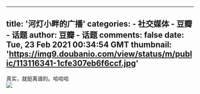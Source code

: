 
---
title: '河灯小畔的广播'
categories: 
    - 社交媒体
    - 豆瓣 - 话题
author: 豆瓣 - 话题
comments: false
date: Tue, 23 Feb 2021 00:34:54 GMT
thumbnail: 'https://img9.doubanio.com/view/status/m/public/113116341-1cfe307eb6f6ccf.jpg'
---

<div>   
真实，就挺离谱的。哈哈哈<br><img src="https://img9.doubanio.com/view/status/m/public/113116341-1cfe307eb6f6ccf.jpg" referrerpolicy="no-referrer">  
</div>
            